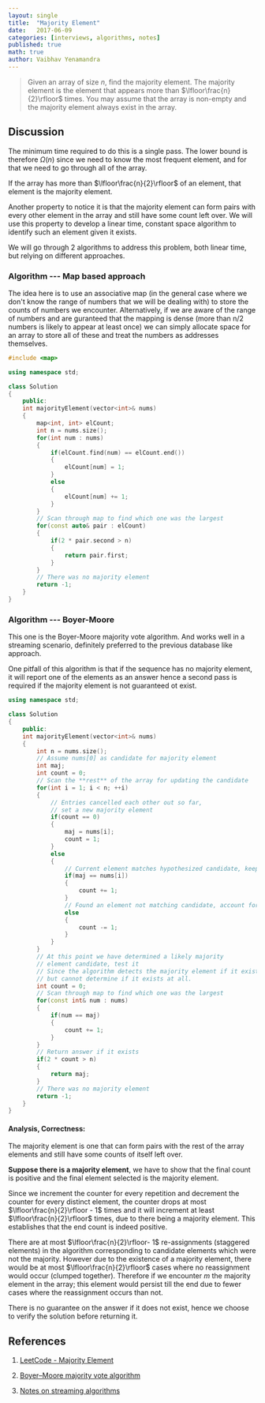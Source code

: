 ```yaml
---
layout: single
title:  "Majority Element"
date:   2017-06-09
categories: [interviews, algorithms, notes]
published: true
math: true
author: Vaibhav Yenamandra
---
```


>Given an array of size $n$, find the majority element. The majority element is the element that appears more than $\lfloor\frac{n}{2}\rfloor$ times. You may assume that the array is non-empty and the majority element always exist in the array.

## Discussion

The minimum time required to do this is a single pass. The lower bound is therefore $\Omega(n)$ since we need to know the most frequent element, and for that we need to go through all of the array.

If the array has more than $\lfloor\frac{n}{2}\rfloor$ of an element, that element is the majority element.

Another property to notice it is that the majority element can form pairs with every other element in the array and still have some count left over. We will use this property to develop a linear time, constant space algorithm to identify such an element given it exists.

We will go through 2 algorithms to address this problem, both linear time, but relying on different approaches.

### Algorithm  --- Map based approach

The idea here is to use an associative map (in the general case where we don't know the range of numbers that we will be dealing with) to store the counts of numbers we encounter. Alternatively, if we are aware of the range of numbers and are guranteed that the mapping is dense (more than n/2 numbers is likely to appear at least once) we can simply allocate space for an array to store all of these and treat the numbers as addresses themselves.

```cpp
#include <map>

using namespace std;

class Solution
{
    public:
    int majorityElement(vector<int>& nums)
    {
        map<int, int> elCount;
        int n = nums.size();
        for(int num : nums)
        {
            if(elCount.find(num) == elCount.end())
            {
                elCount[num] = 1;
            }
            else
            {
                elCount[num] += 1;
            }
        }
        // Scan through map to find which one was the largest
        for(const auto& pair : elCount)
        {
            if(2 * pair.second > n)
            {
                return pair.first;
            }
        }
        // There was no majority element
        return -1;
    }
}
```

### Algorithm --- Boyer-Moore

This one is the Boyer-Moore majority vote algorithm. And works well in a streaming scenario, definitely preferred to the previous database like approach.



One pitfall of this algorithm is that if the sequence has no majority element, it will report one of the elements as an answer hence a second pass is required if the majority element is not guaranteed ot exist.

```cpp
using namespace std;

class Solution
{
    public:
    int majorityElement(vector<int>& nums)
    {
        int n = nums.size();
        // Assume nums[0] as candidate for majority element
        int maj;
        int count = 0;
        // Scan the **rest** of the array for updating the candidate
        for(int i = 1; i < n; ++i)
        {
            // Entries cancelled each other out so far,
            // set a new majority element
            if(count == 0)
            {
                maj = nums[i];
                count = 1;
            }
            else
            {
                // Current element matches hypothesized candidate, keep going
                if(maj == nums[i])
                {
                    count += 1;
                }
                // Found an element not matching candidate, account for it
                else
                {
                    count -= 1;
                }
            }
        }
        // At this point we have determined a likely majority
        // element candidate, test it
        // Since the algorithm detects the majority element if it exists,
        // but cannot determine if it exists at all.
        int count = 0;
        // Scan through map to find which one was the largest
        for(const int& num : nums)
        {
            if(num == maj)
            {
                count += 1;
            }
        }
        // Return answer if it exists
        if(2 * count > n)
        {
            return maj;
        }
        // There was no majority element
        return -1;
    }
}

```



#### Analysis, Correctness:

The majority element is one that can form pairs with the rest of the array elements and still have some counts of itself left over.



**Suppose there is a majority element**, we have to show that the final count is positive and the final element selected is the majority element.



Since we increment the counter for every repetition and decrement the counter for every distinct element, the counter drops at most $\lfloor\frac{n}{2}\rfloor - 1$ times and it will increment at least $\lfloor\frac{n}{2}\rfloor$ times, due to there being a majority element. This establishes that the end count is indeed positive.



There are at most $\lfloor\frac{n}{2}\rfloor- 1$ re-assignments (staggered elements) in the algorithm corresponding to candidate elements which were not the majority. However due to the existence of a majority element, there would be at most $\lfloor\frac{n}{2}\rfloor$ cases where no reassignment would occur (clumped together). Therefore if we encounter $m$ the majority element in the array; this element would persist till the end due to fewer cases where the reassignment occurs than not.



There is no guarantee on the answer if it does not exist, hence we choose to verify the solution before returning it.



## References

1. [LeetCode - Majority Element](https://leetcode.com/problems/majority-element/#/description)

2. [Boyer–Moore majority vote algorithm](https://en.wikipedia.org/wiki/Boyer%E2%80%93Moore_majority_vote_algorithm)

3. [Notes on streaming algorithms](http://theory.stanford.edu/~trevisan/cs154-12/notestream.pdf)
